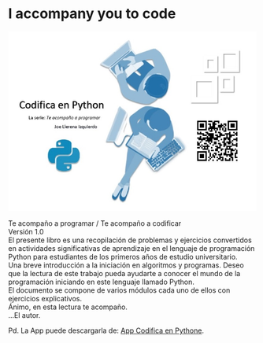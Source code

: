 # I accompany you to code
![Imagen](https://github.com/joellerena/I_accompany_you_to_code/blob/master/images/cep.jpg)

Te acompaño a programar / Te acompaño a codificar <br>
Versión 1.0<br>
El presente libro es una recopilación de problemas y ejercicios convertidos en actividades significativas de aprendizaje en el lenguaje de programación Python para estudiantes de los primeros años de estudio universitario.<br>
Una breve introducción a la iniciación en algoritmos y programas. Deseo que la lectura de este trabajo pueda ayudarte a conocer el mundo de la programación iniciando en este lenguaje llamado Python.<br>
El documento se compone de varios módulos cada uno de ellos con ejercicios explicativos.<br>
Ánimo, en esta lectura te acompaño.<br>
...El autor.

Pd. La App puede descargarla de: 
<a href="http://bit.ly/Cepv1" target="_blank">App Codifica en Pythone</a>.
